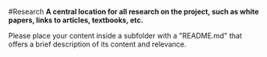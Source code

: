 #Research
__A central location for all research on the project, such as white papers, links to articles, textbooks, etc.__

Please place your content inside a subfolder with a "README.md" that offers a brief description of its content and relevance.

